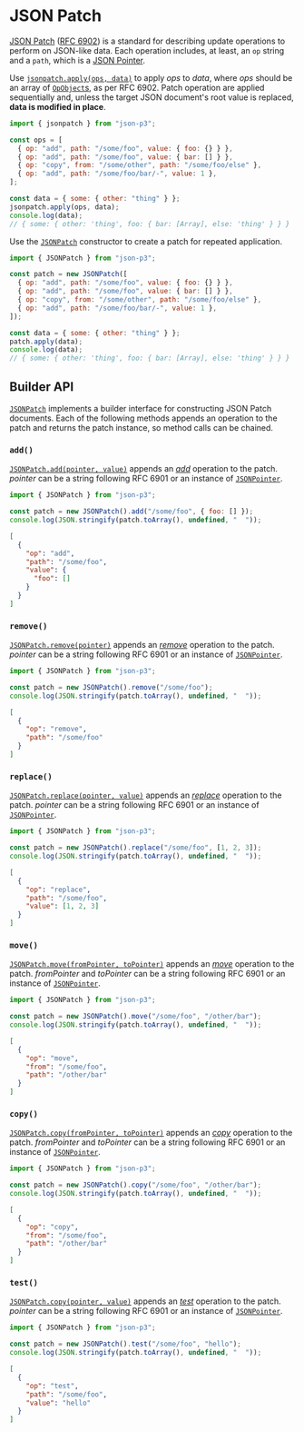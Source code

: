 # JSON Patch

[JSON Patch](./quick-start.md#json-patch) ([RFC 6902](https://datatracker.ietf.org/doc/html/rfc6902)) is a standard for describing update operations to perform on JSON-like data. Each operation includes, at least, an `op` string and a `path`, which is a [JSON Pointer](./json-pointer.md).

Use [`jsonpatch.apply(ops, data)`](../api/namespaces/jsonpatch.md#apply) to apply _ops_ to _data_, where _ops_ should be an array of [`OpObject`s](../api/namespaces/jsonpatch.md#opobject), as per RFC 6902. Patch operation are applied sequentially and, unless the target JSON document's root value is replaced, **data is modified in place**.

```javascript
import { jsonpatch } from "json-p3";

const ops = [
  { op: "add", path: "/some/foo", value: { foo: {} } },
  { op: "add", path: "/some/foo", value: { bar: [] } },
  { op: "copy", from: "/some/other", path: "/some/foo/else" },
  { op: "add", path: "/some/foo/bar/-", value: 1 },
];

const data = { some: { other: "thing" } };
jsonpatch.apply(ops, data);
console.log(data);
// { some: { other: 'thing', foo: { bar: [Array], else: 'thing' } } }
```

Use the [`JSONPatch`](../api/classes/jsonpatch.JSONPatch.md) constructor to create a patch for repeated application.

```javascript
import { JSONPatch } from "json-p3";

const patch = new JSONPatch([
  { op: "add", path: "/some/foo", value: { foo: {} } },
  { op: "add", path: "/some/foo", value: { bar: [] } },
  { op: "copy", from: "/some/other", path: "/some/foo/else" },
  { op: "add", path: "/some/foo/bar/-", value: 1 },
]);

const data = { some: { other: "thing" } };
patch.apply(data);
console.log(data);
// { some: { other: 'thing', foo: { bar: [Array], else: 'thing' } } }
```

## Builder API

[`JSONPatch`](../api/classes/jsonpatch.JSONPatch.md) implements a builder interface for constructing JSON Patch documents. Each of the following methods appends an operation to the patch and returns the patch instance, so method calls can be chained.

### `add()`

[`JSONPatch.add(pointer, value)`](../api/classes/jsonpatch.JSONPatch.md#add) appends an [_add_](https://datatracker.ietf.org/doc/html/rfc6902#section-4.1) operation to the patch. _pointer_ can be a string following RFC 6901 or an instance of [`JSONPointer`](../api/classes/jsonpointer.JSONPointer.md).

```javascript
import { JSONPatch } from "json-p3";

const patch = new JSONPatch().add("/some/foo", { foo: [] });
console.log(JSON.stringify(patch.toArray(), undefined, "  "));
```

```json title="output"
[
  {
    "op": "add",
    "path": "/some/foo",
    "value": {
      "foo": []
    }
  }
]
```

### `remove()`

[`JSONPatch.remove(pointer)`](../api/classes/jsonpatch.JSONPatch.md#add) appends an [_remove_](https://datatracker.ietf.org/doc/html/rfc6902#section-4.2) operation to the patch. _pointer_ can be a string following RFC 6901 or an instance of [`JSONPointer`](../api/classes/jsonpointer.JSONPointer.md).

```javascript
import { JSONPatch } from "json-p3";

const patch = new JSONPatch().remove("/some/foo");
console.log(JSON.stringify(patch.toArray(), undefined, "  "));
```

```json title="output"
[
  {
    "op": "remove",
    "path": "/some/foo"
  }
]
```

### `replace()`

[`JSONPatch.replace(pointer, value)`](../api/classes/jsonpatch.JSONPatch.md#add) appends an [_replace_](https://datatracker.ietf.org/doc/html/rfc6902#section-4.3) operation to the patch. _pointer_ can be a string following RFC 6901 or an instance of [`JSONPointer`](../api/classes/jsonpointer.JSONPointer.md).

```javascript
import { JSONPatch } from "json-p3";

const patch = new JSONPatch().replace("/some/foo", [1, 2, 3]);
console.log(JSON.stringify(patch.toArray(), undefined, "  "));
```

```json title="output"
[
  {
    "op": "replace",
    "path": "/some/foo",
    "value": [1, 2, 3]
  }
]
```

### `move()`

[`JSONPatch.move(fromPointer, toPointer)`](../api/classes/jsonpatch.JSONPatch.md#add) appends an [_move_](https://datatracker.ietf.org/doc/html/rfc6902#section-4.4) operation to the patch. _fromPointer_ and _toPointer_ can be a string following RFC 6901 or an instance of [`JSONPointer`](../api/classes/jsonpointer.JSONPointer.md).

```javascript
import { JSONPatch } from "json-p3";

const patch = new JSONPatch().move("/some/foo", "/other/bar");
console.log(JSON.stringify(patch.toArray(), undefined, "  "));
```

```json title="output"
[
  {
    "op": "move",
    "from": "/some/foo",
    "path": "/other/bar"
  }
]
```

### `copy()`

[`JSONPatch.copy(fromPointer, toPointer)`](../api/classes/jsonpatch.JSONPatch.md#add) appends an [_copy_](https://datatracker.ietf.org/doc/html/rfc6902#section-4.5) operation to the patch. _fromPointer_ and _toPointer_ can be a string following RFC 6901 or an instance of [`JSONPointer`](../api/classes/jsonpointer.JSONPointer.md).

```javascript
import { JSONPatch } from "json-p3";

const patch = new JSONPatch().copy("/some/foo", "/other/bar");
console.log(JSON.stringify(patch.toArray(), undefined, "  "));
```

```json title="output"
[
  {
    "op": "copy",
    "from": "/some/foo",
    "path": "/other/bar"
  }
]
```

### `test()`

[`JSONPatch.copy(pointer, value)`](../api/classes/jsonpatch.JSONPatch.md#add) appends an [_test_](https://datatracker.ietf.org/doc/html/rfc6902#section-4.6) operation to the patch. _pointer_ can be a string following RFC 6901 or an instance of [`JSONPointer`](../api/classes/jsonpointer.JSONPointer.md).

```javascript
import { JSONPatch } from "json-p3";

const patch = new JSONPatch().test("/some/foo", "hello");
console.log(JSON.stringify(patch.toArray(), undefined, "  "));
```

```json title="output"
[
  {
    "op": "test",
    "path": "/some/foo",
    "value": "hello"
  }
]
```

